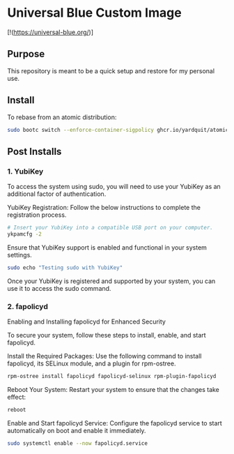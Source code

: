 # Universal Blue Custom Image
[!(https://universal-blue.org/)]

## Purpose

This repository is meant to be a quick setup and restore for my personal use.

## Install

To rebase from an atomic distribution:
```bash
sudo bootc switch --enforce-container-sigpolicy ghcr.io/yardquit/atomic_custm:latest
```

## Post Installs

### 1. YubiKey
To access the system using sudo, you will need to use your YubiKey as an additional factor of authentication. 

YubiKey Registration: 
Follow the below instructions to complete the registration process.
```bash
# Insert your YubiKey into a compatible USB port on your computer.
ykpamcfg -2
```

Ensure that YubiKey support is enabled and functional in your system settings.
```bash
sudo echo "Testing sudo with YubiKey"
```

Once your YubiKey is registered and supported by your system, you can use it to access the sudo command. 


### 2. fapolicyd
Enabling and Installing fapolicyd for Enhanced Security  

To secure your system, follow these steps to install, enable, and start fapolicyd.

Install the Required Packages:
Use the following command to install fapolicyd, its SELinux module, and a plugin for rpm-ostree.
```bash
rpm-ostree install fapolicyd fapolicyd-selinux rpm-plugin-fapolicyd
```

Reboot Your System: 
Restart your system to ensure that the changes take effect:
```bash
reboot
```

Enable and Start fapolicyd Service: 
Configure the fapolicyd service to start automatically on boot and enable it immediately.
```bash
sudo systemctl enable --now fapolicyd.service
``` 
